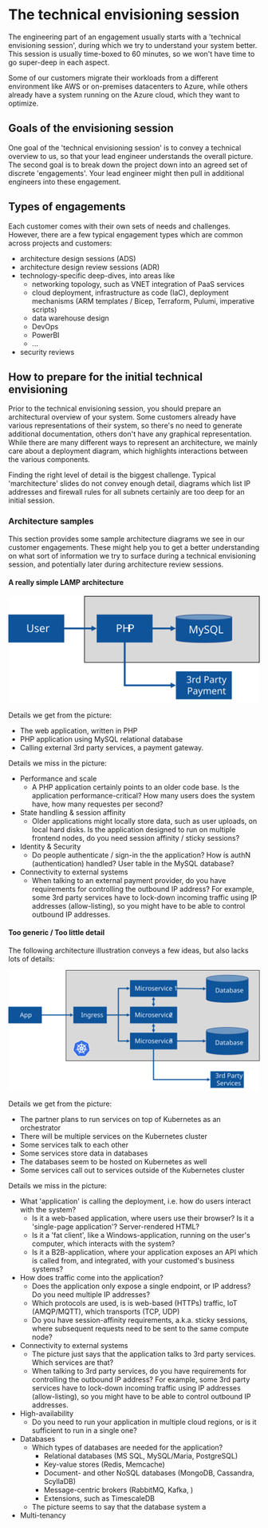 # The technical envisioning session

The engineering part of an engagement usually starts with a 'technical envisioning session', during which we try to understand your system better. This session is usually time-boxed to 60 minutes, so we won't have time to go super-deep in each aspect. 

Some of our customers migrate their workloads from a different environment like AWS or on-premises datacenters to Azure, while others already have a system running on the Azure cloud, which they want to optimize. 

## Goals of the envisioning session

One goal of the 'technical envisioning session' is to convey a technical overview to us, so that your lead engineer understands the overall picture. The second goal is to break down the project down into an agreed set of discrete 'engagements'. Your lead engineer might then pull in additional engineers into these engagement.  

## Types of engagements

Each customer comes with their own sets of needs and challenges. However, there are a few typical engagement types which are common across projects and customers:

- architecture design sessions (ADS)
- architecture design review sessions (ADR)
- technology-specific deep-dives, into areas like
  - networking topology, such as VNET integration of PaaS services
  - cloud deployment, infrastructure as code (IaC), deployment mechanisms (ARM templates / Bicep, Terraform,  Pulumi, imperative scripts)
  - data warehouse design
  - DevOps
  - PowerBI
  - ...
- security reviews

## How to prepare for the initial technical envisioning

Prior to the technical envisioning session, you should prepare an architectural overview of your system. Some customers already have various representations of their system, so there's no need to generate additional documentation, others don't have any graphical representation. While there are many different ways to represent an architecture, we mainly care about a deployment diagram, which highlights interactions between the various components. 

Finding the right level of detail is the biggest challenge. Typical 'marchitecture' slides do not convey enough detail, diagrams which list IP addresses and firewall rules for all subnets certainly are too deep for an initial session.

### Architecture samples

This section provides some sample architecture diagrams we see in our customer engagements. These might help you to get a better understanding on what sort of information we try to surface during a technical envisioning session, and potentially later during architecture review sessions.

#### A really simple LAMP architecture

![LAMP (Linux/Apache/MySQL/PHP) app](img/architecture_php_mysql.svg)

Details we get from the picture: 

- The web application, written in PHP
- PHP application using MySQL relational database
- Calling external 3rd party services, a payment gateway. 

Details we miss in the picture:

- Performance and scale
  - A PHP application certainly points to an older code base. Is the application performance-critical? How many users does the system have, how many requestes per second?
- State handling & session affinity
  - Older applications might locally store data, such as user uploads, on local hard disks. Is the application designed to run on multiple frontend nodes, do you need session affinity / sticky sessions?
- Identity & Security
  - Do people authenticate / sign-in the the application? How is authN (authentication) handled? User table in the MySQL database?
- Connectivity to external systems
  - When talking to an external payment provider, do you have requirements for controlling the outbound IP address? For example, some 3rd party services have to lock-down incoming traffic using IP addresses (allow-listing), so you might have to be able to control outbound IP addresses.

#### Too generic / Too little detail

The following architecture illustration conveys a few ideas, but also lacks lots of details:

![A kubernetes-based microservices architecture with databases](img/architecture_generic_k8s.svg)

Details we get from the picture: 

- The partner plans to run services on top of Kubernetes as an orchestrator
- There will be multiple services on the Kubernetes cluster
- Some services talk to each other
- Some services store data in databases
- The databases seem to be hosted on Kubernetes as well
- Some services call out to services outside of the Kubernetes cluster

Details we miss in the picture:

- What 'application' is calling the deployment, i.e. how do users interact with the system? 
  - Is it a web-based application, where users use their browser? Is it a 'single-page application'? Server-rendered HTML?
  - Is it a 'fat client', like a Windows-application, running on the user's computer, which interacts with the system?
  - Is it a B2B-application, where your application exposes an API which is called from, and integrated, with your customed's business systems?
- How does traffic come into the application? 
  - Does the application only expose a single endpoint, or IP address? Do you need multiple IP addresses?
  - Which protocols are used, is is web-based (HTTPs) traffic, IoT (AMQP/MQTT), which transports (TCP, UDP)
  - Do you have session-affinity requirements, a.k.a. sticky sessions, where subsequent requests need to be sent to the same compute node?
- Connectivity to external systems
  - The picture just says that the application talks to 3rd party services. Which services are that?
  - When talking to 3rd party services, do you have requirements for controlling the outbound IP address? For example, some 3rd party services have to lock-down incoming traffic using IP addresses (allow-listing), so you might have to be able to control outbound IP addresses.
- High-availability
  - Do you need to run your application in multiple cloud regions, or is it sufficient to run in a single one? 
- Databases
  - Which types of databases are needed for the application? 
    - Relational databases (MS SQL, MySQL/Maria, PostgreSQL)
    - Key-value stores (Redis, Memcache)
    - Document- and other NoSQL databases (MongoDB, Cassandra, ScyllaDB)
    - Message-centric brokers (RabbitMQ, Kafka, )
    - Extensions, such as TimescaleDB
  - The picture seems to say that the database system a
- Multi-tenancy